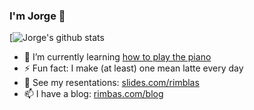 ### I'm Jorge 👋

[![Jorge's github stats](https://github-readme-stats.vercel.app/api?username=rimblas)

- 🌱 I’m currently learning [how to play the piano](https://apps.apple.com/us/app/simply-piano-by-joytunes/id1019442026)
- ⚡ Fun fact: I make (at least) one mean latte every day
- 💬 See my resentations: [slides.com/rimblas](http://slides.com/rimblas)
- 📫 I have a blog: [rimbas.com/blog](https://rimblas.com/blog)

<!--
Here are some ideas to get you started:

- 🔭 I’m currently working on ...
- 🌱 I’m currently learning ...
- 👯 I’m looking to collaborate on ...
- 🤔 I’m looking for help with ...
- 💬 Ask me about ...
- 📫 How to reach me: ...
- 😄 Pronouns: ...
- ⚡ Fun fact: ...
-->
